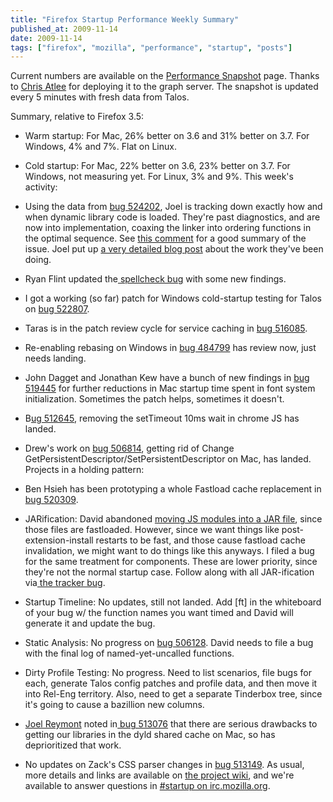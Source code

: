 ```yaml
---
title: "Firefox Startup Performance Weekly Summary"
published_at: 2009-11-14
date: 2009-11-14
tags: ["firefox", "mozilla", "performance", "startup", "posts"]
---
```

Current numbers are available on the [Performance Snapshot](http://graphs.mozilla.org/dashboard/snapshot/) page. Thanks to [Chris Atlee](http://atlee.ca/blog/) for deploying it to the graph server. The snapshot is updated every 5 minutes with fresh data from Talos.

Summary, relative to Firefox 3.5:

*   Warm startup: For Mac, 26\% better on 3.6 and 31\% better on 3.7. For Windows, 4\% and 7\%. Flat on Linux.
*   Cold startup:  For Mac, 22\% better on 3.6, 23\% better on 3.7. For Windows, not measuring yet. For Linux, 3\% and 9\%.
This week's activity:

*   Using the data from [bug 524202](https://bugzilla.mozilla.org/show_bug.cgi?id=524202), Joel is tracking down exactly how and when dynamic library code is loaded. They're past diagnostics, and are now into implementation, coaxing the linker into ordering functions in the optimal sequence. See [this  comment](https://bugzilla.mozilla.org/show_bug.cgi?id=524202\#c3) for a good summary of the issue. Joel put up [a very detailed blog post](http://wagerlabs.com/post/230853261/tracking-io-patterns-in-memory-mapped-dynamic-libaries) about the work they've been doing.
*   Ryan Flint updated the[ spellcheck bug](https://bugzilla.mozilla.org/show_bug.cgi?id=496217) with some new findings.
*   I got a working (so far) patch for Windows cold-startup testing for Talos on [bug 522807](https://bugzilla.mozilla.org/show_bug.cgi?id=522807).
*   Taras is in the patch review cycle for service caching in [bug         516085](https://bugzilla.mozilla.org/show_bug.cgi?id=516085).
*   Re-enabling rebasing on  Windows in [bug    484799](https://bugzilla.mozilla.org/show_bug.cgi?id=484799) has review now, just needs landing.
*   John Dagget and Jonathan Kew have a bunch of new findings in [bug       519445](https://bugzilla.mozilla.org/show_bug.cgi?id=519445) for further reductions in Mac startup       time spent in font system initialization. Sometimes the patch helps, sometimes it doesn't.
*   B[ug    512645](https://bugzilla.mozilla.org/show_bug.cgi?id=512645), removing the setTimeout 10ms wait in chrome JS has landed.
*   Drew's work on [bug     506814](https://bugzilla.mozilla.org/show_bug.cgi?id=506814), getting rid of Change      GetPersistentDescriptor/SetPersistentDescriptor on Mac, has landed.
Projects in a holding pattern:

*   Ben Hsieh has been prototyping a whole Fastload cache  replacement in  [bug   520309](https://bugzilla.mozilla.org/show_bug.cgi?id=520309).
*   JARification: David abandoned [moving JS         modules into a JAR file](https://bugzilla.mozilla.org/show_bug.cgi?id=509755), since those files are fastloaded.        However, since we want things like post-extension-install restarts  to   be     fast, and those cause fastload cache invalidation, we might   want  to   do   things like this anyways. I filed a bug for the same   treatment  for     components. These are lower priority, since they're   not the  normal     startup case. Follow along with all JAR-ification   via[ the        tracker  bug](https://bugzilla.mozilla.org/show_bug.cgi?id=513027).
*   Startup Timeline: No updates, still not landed. Add [ft] in the       whiteboard of your bug w/ the function names you want timed and David       will generate it and update the bug.
*   Static Analysis: No progress on [bug       506128](https://bugzilla.mozilla.org/show_bug.cgi?id=506128).  David needs to file a bug with the final log of       named-yet-uncalled  functions.
*   Dirty Profile Testing: No progress. Need to list scenarios, file       bugs  for each, generate Talos config patches and profile data, and   then     move  it into Rel-Eng territory. Also, need to get a separate      Tinderbox  tree,  since it's going to cause a bazillion new columns.
*   [Joel       Reymont](http://wagerlabs.com/) noted in[ bug       513076](https://bugzilla.mozilla.org/show_bug.cgi?id=513076) that there are serious drawbacks to getting our libraries in       the dyld  shared cache on Mac, so has deprioritized that work.
*   No updates on Zack's CSS parser changes in [bug         513149](https://bugzilla.mozilla.org/show_bug.cgi?id=513149).
As usual, more details and links are  available on [the      project wiki](https://wiki.mozilla.org/Firefox/Projects/Startup_Time_Improvements), and we're available to answer questions in [\#startup on irc.mozilla.org](irc://irc.mozilla.org/\#startup).